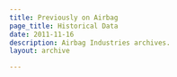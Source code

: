 ```yaml
---
title: Previously on Airbag
page_title: Historical Data
date: 2011-11-16
description: Airbag Industries archives.
layout: archive

---
```

